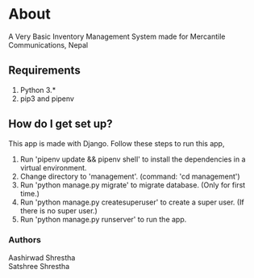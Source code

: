 # About #

A Very Basic Inventory Management System made for Mercantile Communications, Nepal  

## Requirements ##

1. Python 3.*  
2. pip3 and pipenv

## How do I get set up? ##

This app is made with Django. Follow these steps to run this app,  

1. Run 'pipenv update && pipenv shell' to install the dependencies in a virtual environment.  
2. Change directory to 'management'. (command: 'cd management')  
3. Run 'python manage.py migrate' to migrate database. (Only for first time.)  
4. Run 'python manage.py createsuperuser' to create a super user. (If there is no super user.)  
5. Run 'python manage.py runserver' to run the app.  

### Authors ###

Aashirwad Shrestha  
Satshree Shrestha  